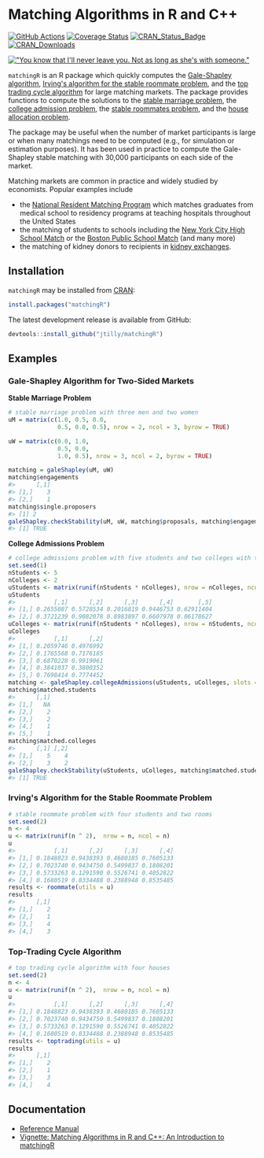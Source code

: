 Matching Algorithms in R and C++
===============
[![GitHub Actions](https://github.com/jtilly/matchingR/workflows/Test%20Package/badge.svg)](https://github.com/jtilly/matchingR/actions)
[![Coverage Status](https://coveralls.io/repos/jtilly/matchingR/badge.svg?branch=master)](https://coveralls.io/github/jtilly/matchingR)
[![CRAN_Status_Badge](https://www.r-pkg.org/badges/version/matchingR)](https://cran.r-project.org/package=matchingR)
[![CRAN_Downloads](https://cranlogs.r-pkg.org/badges/grand-total/matchingR?color=brightgreen)](https://cran.r-project.org/package=matchingR)


[!["You know that I'll never leave you. Not as long as she's with someone."](https://imgs.xkcd.com/comics/all_the_girls.png)](https://xkcd.com/770/ "You know that I'll never leave you. Not as long as she's with someone.")


`matchingR` is an R package which quickly computes the [Gale-Shapley algorithm](https://www.jstor.org/stable/2312726), [Irving's algorithm for the stable roommate problem](https://www.sciencedirect.com/science/article/pii/0196677485900331/), and the [top trading cycle algorithm](https://www.sciencedirect.com/science/article/abs/pii/0304406874900330/) for large matching markets. The package provides functions to compute the solutions to the
  [stable marriage problem](https://en.wikipedia.org/wiki/Stable_matching), the
  [college admission problem](https://en.wikipedia.org/wiki/Hospital_resident), the
  [stable roommates problem](https://en.wikipedia.org/wiki/Stable_roommates_problem), and the
  [house allocation problem](https://web.stanford.edu/~niederle/HouseAllocation.pdf).

The package may be useful when the number of market participants is large or when many matchings need to be computed (e.g., for simulation or estimation purposes). It has been used in practice to compute the Gale-Shapley stable matching with 30,000 participants on each side of the market.

Matching markets are common in practice and widely studied by economists. Popular examples include

 * the [National Resident Matching Program](https://www.nrmp.org/) which matches graduates from medical school to residency programs at teaching hospitals throughout the United States
 * the matching of students to schools including the [New York City High School Match](https://www.jstor.org/stable/4132848) or the [Boston Public School Match](https://www.jstor.org/stable/4132849) (and many more)
 * the matching of kidney donors to recipients in [kidney exchanges](https://www.jstor.org/stable/4132851).

Installation
------------

`matchingR` may be installed from [CRAN](https://cran.r-project.org/package=matchingR):
```R
install.packages("matchingR")
```
The latest development release is available from GitHub:
```R
devtools::install_github("jtilly/matchingR")
```

## Examples

### Gale-Shapley Algorithm for Two-Sided Markets

**Stable Marriage Problem**
``` r
# stable marriage problem with three men and two women
uM = matrix(c(1.0, 0.5, 0.0,
              0.5, 0.0, 0.5), nrow = 2, ncol = 3, byrow = TRUE)

uW = matrix(c(0.0, 1.0,
              0.5, 0.0,
              1.0, 0.5), nrow = 3, ncol = 2, byrow = TRUE)

matching = galeShapley(uM, uW)
matching$engagements
#>      [,1]
#> [1,]    3
#> [2,]    1
matching$single.proposers
#> [1] 2
galeShapley.checkStability(uM, uW, matching$proposals, matching$engagements)
#> [1] TRUE
```

**College Admissions Problem**
``` r
# college admissions problem with five students and two colleges with two slots each
set.seed(1)
nStudents <- 5
nColleges <- 2
uStudents <- matrix(runif(nStudents * nColleges), nrow = nColleges, ncol = nStudents)
uStudents
#>           [,1]      [,2]      [,3]      [,4]       [,5]
#> [1,] 0.2655087 0.5728534 0.2016819 0.9446753 0.62911404
#> [2,] 0.3721239 0.9082078 0.8983897 0.6607978 0.06178627
uColleges <- matrix(runif(nStudents * nColleges), nrow = nStudents, ncol = nColleges)
uColleges
#>           [,1]      [,2]
#> [1,] 0.2059746 0.4976992
#> [2,] 0.1765568 0.7176185
#> [3,] 0.6870228 0.9919061
#> [4,] 0.3841037 0.3800352
#> [5,] 0.7698414 0.7774452
matching <- galeShapley.collegeAdmissions(uStudents, uColleges, slots = c(2, 2))
matching$matched.students
#>      [,1]
#> [1,]   NA
#> [2,]    2
#> [3,]    2
#> [4,]    1
#> [5,]    1
matching$matched.colleges
#>      [,1] [,2]
#> [1,]    5    4
#> [2,]    3    2
galeShapley.checkStability(uStudents, uColleges, matching$matched.students, matching$matched.colleges)
#> [1] TRUE
```

### Irving's Algorithm for the Stable Roommate Problem
``` r
# stable roommate problem with four students and two rooms
set.seed(2)
n <- 4
u <- matrix(runif(n ^ 2),  nrow = n, ncol = n)
u
#>           [,1]      [,2]      [,3]      [,4]
#> [1,] 0.1848823 0.9438393 0.4680185 0.7605133
#> [2,] 0.7023740 0.9434750 0.5499837 0.1808201
#> [3,] 0.5733263 0.1291590 0.5526741 0.4052822
#> [4,] 0.1680519 0.8334488 0.2388948 0.8535485
results <- roommate(utils = u)
results
#>      [,1]
#> [1,]    2
#> [2,]    1
#> [3,]    4
#> [4,]    3
```

### Top-Trading Cycle Algorithm
``` r
# top trading cycle algorithm with four houses
set.seed(2)
n <- 4
u <- matrix(runif(n ^ 2),  nrow = n, ncol = n)
u
#>           [,1]      [,2]      [,3]      [,4]
#> [1,] 0.1848823 0.9438393 0.4680185 0.7605133
#> [2,] 0.7023740 0.9434750 0.5499837 0.1808201
#> [3,] 0.5733263 0.1291590 0.5526741 0.4052822
#> [4,] 0.1680519 0.8334488 0.2388948 0.8535485
results <- toptrading(utils = u)
results
#>      [,1]
#> [1,]    2
#> [2,]    1
#> [3,]    3
#> [4,]    4
```

## Documentation
* [Reference Manual](https://jtilly.io/matchingR/matchingR.pdf "Matching Algorithms in R and C++: Reference Manual")
* [Vignette: Matching Algorithms in R and C++: An Introduction to matchingR](https://jtilly.io/matchingR/vignettes/matchingR-intro.html "Matching Algorithms in R and C++: An Introduction to matchingR")

